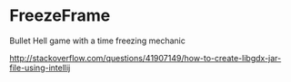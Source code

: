 # FreezeFrame
Bullet Hell game with a time freezing mechanic

http://stackoverflow.com/questions/41907149/how-to-create-libgdx-jar-file-using-intellij